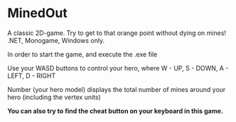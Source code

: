 # MinedOut
A classic 2D-game. Try to get to that orange point without dying on mines! 
.NET, Monogame, Windows only.

In order to start the game, and execute the .exe file

Use your WASD buttons to control your hero, where W - UP, S - DOWN, A - LEFT, D - RIGHT

Number (your hero model) displays the total number of mines around your hero (including the vertex units)

<b>You can also try to find the cheat button on your keyboard in this game.</b>


